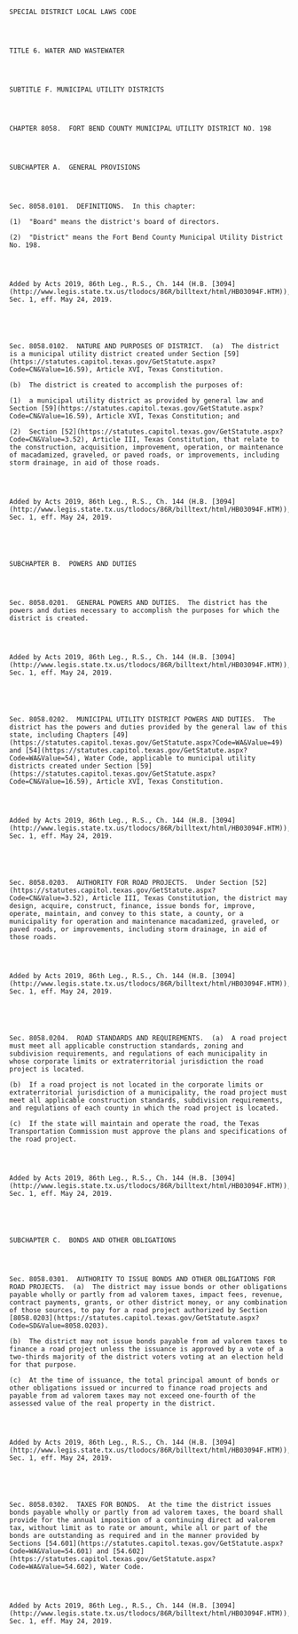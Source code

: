 ﻿
    
    
    	
    					
    
    
    SPECIAL DISTRICT LOCAL LAWS CODE
    
      
    
    
    TITLE 6. WATER AND WASTEWATER
    
      
    
    
    SUBTITLE F. MUNICIPAL UTILITY DISTRICTS
    
      
    
    
    CHAPTER 8058.  FORT BEND COUNTY MUNICIPAL UTILITY DISTRICT NO. 198
    
      
    
    
    SUBCHAPTER A.  GENERAL PROVISIONS
    
      
    
    
    Sec. 8058.0101.  DEFINITIONS.  In this chapter:
    
    (1)  "Board" means the district's board of directors.
    
    (2)  "District" means the Fort Bend County Municipal Utility District No. 198.
    
    
    
    
    Added by Acts 2019, 86th Leg., R.S., Ch. 144 (H.B. [3094](http://www.legis.state.tx.us/tlodocs/86R/billtext/html/HB03094F.HTM)), Sec. 1, eff. May 24, 2019.
    
    
    
    
    
    Sec. 8058.0102.  NATURE AND PURPOSES OF DISTRICT.  (a)  The district is a municipal utility district created under Section [59](https://statutes.capitol.texas.gov/GetStatute.aspx?Code=CN&Value=16.59), Article XVI, Texas Constitution.
    
    (b)  The district is created to accomplish the purposes of:
    
    (1)  a municipal utility district as provided by general law and Section [59](https://statutes.capitol.texas.gov/GetStatute.aspx?Code=CN&Value=16.59), Article XVI, Texas Constitution; and
    
    (2)  Section [52](https://statutes.capitol.texas.gov/GetStatute.aspx?Code=CN&Value=3.52), Article III, Texas Constitution, that relate to the construction, acquisition, improvement, operation, or maintenance of macadamized, graveled, or paved roads, or improvements, including storm drainage, in aid of those roads.
    
    
    
    
    Added by Acts 2019, 86th Leg., R.S., Ch. 144 (H.B. [3094](http://www.legis.state.tx.us/tlodocs/86R/billtext/html/HB03094F.HTM)), Sec. 1, eff. May 24, 2019.
    
    
    
    
    
    SUBCHAPTER B.  POWERS AND DUTIES
    
      
    
    
    Sec. 8058.0201.  GENERAL POWERS AND DUTIES.  The district has the powers and duties necessary to accomplish the purposes for which the district is created.
    
    
    
    
    Added by Acts 2019, 86th Leg., R.S., Ch. 144 (H.B. [3094](http://www.legis.state.tx.us/tlodocs/86R/billtext/html/HB03094F.HTM)), Sec. 1, eff. May 24, 2019.
    
    
    
    
    
    Sec. 8058.0202.  MUNICIPAL UTILITY DISTRICT POWERS AND DUTIES.  The district has the powers and duties provided by the general law of this state, including Chapters [49](https://statutes.capitol.texas.gov/GetStatute.aspx?Code=WA&Value=49) and [54](https://statutes.capitol.texas.gov/GetStatute.aspx?Code=WA&Value=54), Water Code, applicable to municipal utility districts created under Section [59](https://statutes.capitol.texas.gov/GetStatute.aspx?Code=CN&Value=16.59), Article XVI, Texas Constitution.
    
    
    
    
    Added by Acts 2019, 86th Leg., R.S., Ch. 144 (H.B. [3094](http://www.legis.state.tx.us/tlodocs/86R/billtext/html/HB03094F.HTM)), Sec. 1, eff. May 24, 2019.
    
    
    
    
    
    Sec. 8058.0203.  AUTHORITY FOR ROAD PROJECTS.  Under Section [52](https://statutes.capitol.texas.gov/GetStatute.aspx?Code=CN&Value=3.52), Article III, Texas Constitution, the district may design, acquire, construct, finance, issue bonds for, improve, operate, maintain, and convey to this state, a county, or a municipality for operation and maintenance macadamized, graveled, or paved roads, or improvements, including storm drainage, in aid of those roads.
    
    
    
    
    Added by Acts 2019, 86th Leg., R.S., Ch. 144 (H.B. [3094](http://www.legis.state.tx.us/tlodocs/86R/billtext/html/HB03094F.HTM)), Sec. 1, eff. May 24, 2019.
    
    
    
    
    
    Sec. 8058.0204.  ROAD STANDARDS AND REQUIREMENTS.  (a)  A road project must meet all applicable construction standards, zoning and subdivision requirements, and regulations of each municipality in whose corporate limits or extraterritorial jurisdiction the road project is located.
    
    (b)  If a road project is not located in the corporate limits or extraterritorial jurisdiction of a municipality, the road project must meet all applicable construction standards, subdivision requirements, and regulations of each county in which the road project is located.
    
    (c)  If the state will maintain and operate the road, the Texas Transportation Commission must approve the plans and specifications of the road project.
    
    
    
    
    Added by Acts 2019, 86th Leg., R.S., Ch. 144 (H.B. [3094](http://www.legis.state.tx.us/tlodocs/86R/billtext/html/HB03094F.HTM)), Sec. 1, eff. May 24, 2019.
    
    
    
    
    
    SUBCHAPTER C.  BONDS AND OTHER OBLIGATIONS
    
      
    
    
    Sec. 8058.0301.  AUTHORITY TO ISSUE BONDS AND OTHER OBLIGATIONS FOR ROAD PROJECTS.  (a)  The district may issue bonds or other obligations payable wholly or partly from ad valorem taxes, impact fees, revenue, contract payments, grants, or other district money, or any combination of those sources, to pay for a road project authorized by Section [8058.0203](https://statutes.capitol.texas.gov/GetStatute.aspx?Code=SD&Value=8058.0203).
    
    (b)  The district may not issue bonds payable from ad valorem taxes to finance a road project unless the issuance is approved by a vote of a two-thirds majority of the district voters voting at an election held for that purpose.
    
    (c)  At the time of issuance, the total principal amount of bonds or other obligations issued or incurred to finance road projects and payable from ad valorem taxes may not exceed one-fourth of the assessed value of the real property in the district.
    
    
    
    
    Added by Acts 2019, 86th Leg., R.S., Ch. 144 (H.B. [3094](http://www.legis.state.tx.us/tlodocs/86R/billtext/html/HB03094F.HTM)), Sec. 1, eff. May 24, 2019.
    
    
    
    
    
    Sec. 8058.0302.  TAXES FOR BONDS.  At the time the district issues bonds payable wholly or partly from ad valorem taxes, the board shall provide for the annual imposition of a continuing direct ad valorem tax, without limit as to rate or amount, while all or part of the bonds are outstanding as required and in the manner provided by Sections [54.601](https://statutes.capitol.texas.gov/GetStatute.aspx?Code=WA&Value=54.601) and [54.602](https://statutes.capitol.texas.gov/GetStatute.aspx?Code=WA&Value=54.602), Water Code.
    
    
    
    
    Added by Acts 2019, 86th Leg., R.S., Ch. 144 (H.B. [3094](http://www.legis.state.tx.us/tlodocs/86R/billtext/html/HB03094F.HTM)), Sec. 1, eff. May 24, 2019.
    
    
    
    
    				

